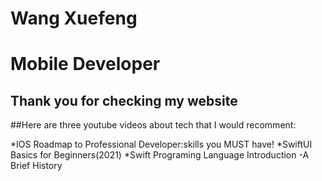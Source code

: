 # Wang Xuefeng

# Mobile Developer
## Thank you for checking my website
##Here are three youtube videos about tech that I would recomment:

*IOS Roadmap to Professional Developer:skills you MUST have!
*SwiftUI Basics for Beginners(2021)
*Swift Programing Language Introduction -A Brief History



